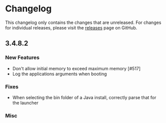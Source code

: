 # Changelog

This changelog only contains the changes that are unreleased. For changes for individual releases, please visit the
[releases](https://github.com/ATLauncher/ATLauncher/releases) page on GitHub.

## 3.4.8.2

### New Features
- Don't allow initial memory to exceed maximum memory [#517]
- Log the applications arguments when booting

### Fixes
- When selecting the bin folder of a Java install, correctly parse that for the launcher

### Misc
